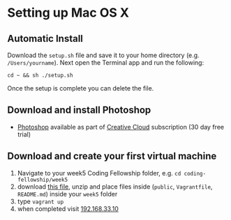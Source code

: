 # Setting up Mac OS X

## Automatic Install

Download the `setup.sh` file and save it to your home directory (e.g. `/Users/yourname`). Next open the Terminal app and run the following:

```
cd ~ && sh ./setup.sh
```

Once the setup is complete you can delete the file.

## Download and install Photoshop

- [Photoshop](http://www.adobe.com/uk/products/photoshop.html) available as part of [Creative Cloud](https://creative.adobe.com/products/download/creative-cloud) subscription (30 day free trial)

## Download and create your first virtual machine

1. Navigate to your week5 Coding Fellowship folder, e.g. `cd coding-fellowship/week5`
2. download [this file](https://github.com/scotch-io/scotch-box/archive/master.zip), unzip and place files inside (`public`, `Vagrantfile`, `README.md`) inside your `week5` folder
3. type `vagrant up`
4. when completed visit [192.168.33.10](http://192.168.33.10/)
